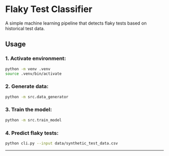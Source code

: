 # Flaky Test Classifier

A simple machine learning pipeline that detects flaky tests based on historical test data.

## Usage

### 1. Activate environment:

```bash
python -m venv .venv
source .venv/bin/activate
```

### 2. Generate data:

```bash
python -m src.data_generator
```

### 3. Train the model:

```bash
python -m src.train_model
```

### 4. Predict flaky tests:

```bash
python cli.py --input data/synthetic_test_data.csv
```

---
